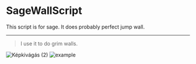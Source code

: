 # SageWallScript
This script is for sage. 
It does probably perfect jump wall. 
___
>I use it to do grim walls.

![Képkivágás (2)](https://user-images.githubusercontent.com/70468074/184511556-23dbc545-51ff-4c1b-842c-1540a54bc2bc.PNG)
![example](https://user-images.githubusercontent.com/70468074/184510701-65c94d98-b223-48dc-9b09-e4ca12b8d7d9.gif)

